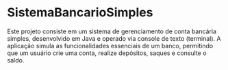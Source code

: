 # SistemaBancarioSimples
Este projeto consiste em um sistema de gerenciamento de conta bancária simples, desenvolvido em Java e operado via console de texto (terminal). A aplicação simula as funcionalidades essenciais de um banco, permitindo que um usuário crie uma conta, realize depósitos, saques e consulte o saldo. 
